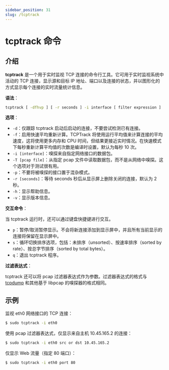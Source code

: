 ```yaml
---
sidebar_position: 31
slug: /tcptrack
---
```


# tcptrack 命令



## 介绍

**tcptrack** 是一个用于实时监视 TCP 连接的命令行工具。它可用于实时监视系统中活动的 TCP 连接，显示源和目标 IP 地址、端口以及连接的状态，并以图形化的方式显示每个连接的实时流量统计信息。

**语法**：

```bash
tcptrack [ -dfhvp ] [ -r seconds ] -i interface [ filter expression ]
```

**选项**：

- `-d`：仅跟踪 tcptrack 启动后启动的连接，不要尝试检测已有连接。
- `-f`：启用快速平均重新计算。TCPTrack 将使用运行平均值来计算连接的平均速度，这将使用更多内存和 CPU 时间，但结果更接近实时情况。在快速模式下每秒重新计算平均值的次数是编译时设置，默认为每秒 10 次。
- `-i [interface]`：嗅探来自指定网络接口的数据包。
- `-T [pcap file]`：从指定 pcap 文件中读取数据包，而不是从网络中嗅探。这个选项对于测试很有用。
- `-p`：不要将被嗅探的接口置于混杂模式。
- `-r [seconds]`：等待 seconds 秒后从显示屏上删除关闭的连接，默认为 2 秒。
- `-h`：显示帮助信息。
- `-v`：显示版本信息。

**交互命令**：

当 tcptrack 运行时，还可以通过键盘快捷键进行交互。

- `p`：暂停/取消暂停显示。不会将新连接添加到显示屏中，并且所有当前显示的连接将保留在显示屏中。
- `s`：循环切换排序选项，包括：未排序（unsorted）、按速率排序（sorted by rate）、按总字节排序（sorted by total bytes）。
- `q`：退出 tcptrack 程序。

**过滤表达式**：

tcptrack 还可以将 pcap 过滤器表达式作为参数。过滤器表达式的格式与 [tcpdump](/linux-command/tcpdump) 和其他基于 libpcap 的嗅探器的格式相同。



## 示例

监视 eth0 网络接口的 TCP 连接：

```bash
$ sudo tcptrack -i eth0
```

使用 pcap 过滤器表达式，仅显示来自主机 10.45.165.2 的连接：

```bash
$ sudo tcptrack -i eth0 src or dst 10.45.165.2
```

仅显示 Web 流量（指定 80 端口）：

```bash
$ sudo tcptrack -i eth0 port 80
```
